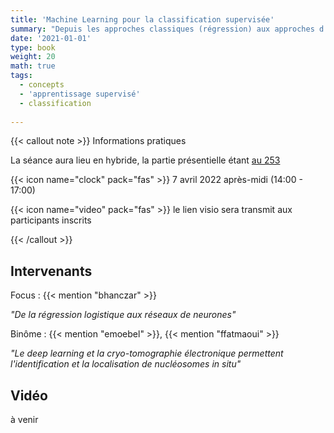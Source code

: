 ```yaml
---
title: 'Machine Learning pour la classification supervisée'
summary: "Depuis les approches classiques (régression) aux approches d'apprentissage profond (CNN)."
date: '2021-01-01'
type: book
weight: 20
math: true
tags:
  - concepts
  - 'apprentissage supervisé'
  - classification
  
---
```



{{< callout note >}}
Informations pratiques

La séance aura lieu en hybride, la partie présentielle étant [au 253](http://www.le253.fr)

{{< icon name="clock" pack="fas" >}} 7 avril 2022 après-midi (14:00 - 17:00)

{{< icon name="video" pack="fas" >}} le lien visio sera transmit aux participants inscrits


{{< /callout >}}


## Intervenants

Focus : {{< mention "bhanczar" >}}

*"De la régression logistique aux réseaux de neurones"*

Binôme : {{< mention "emoebel" >}}, {{< mention "ffatmaoui" >}}

*"Le deep learning et la cryo-tomographie électronique permettent l'identification et la localisation de nucléosomes in situ"*

## Vidéo

à venir

<!-- {{< youtube rfscVS0vtbw >}} -->

